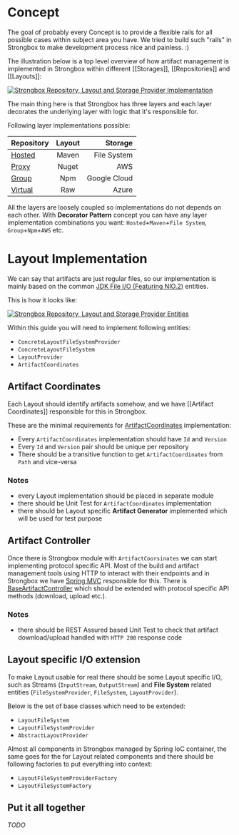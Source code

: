 # Concept
The goal of probably every Concept is to provide a flexible rails for all possible cases within subject area you have. We tried to build such "rails" in Strongbox to make development process nice and painless. :)

The illustration below is a top level overview of how artifact management is implemented in Strongbox within different [[Storages]], [[Repositories]] and [[Layouts]]:

[![Strongbox Repository, Layout and Storage Provider Implementation](https://github.com/strongbox/strongbox/wiki/resources/images/layout/Strongbox%20Repository%20Layout%20-%20Concept.png)](https://github.com/strongbox/strongbox/wiki/resources/images/layout/Strongbox%20Repository%20Layout%20-%20Concept.png)

The main thing here is that Strongbox has three layers and each layer decorates the underlying layer with logic that it's responsible for.

Following layer implementations possible:

| Repository                      | Layout | Storage      |
| --------------------------------|:------:| ------------:|
| [Hosted](Repositories#hosted)   | Maven  | File System  |
| [Proxy](Repositories#proxy)     | Nuget  | AWS          |
| [Group](Repositories#group)     | Npm    | Google Cloud |
| [Virtual](Repositories#virtual) | Raw    | Azure        |

All the layers are loosely coupled so implementations do not depends on each other. With **Decorator Pattern** concept you can have any layer implementation combinations you want: `Hosted`+`Maven`+`File System`, `Group`+`Npm`+`AWS` etc. 

# Layout Implementation

We can say that artifacts are just regular files, so our implementation is mainly based on the common [JDK File I/O (Featuring NIO.2)](https://docs.oracle.com/javase/tutorial/essential/io/fileio.html) entities. 

This is how it looks like:

[![Strongbox Repository, Layout and Storage Provider Entities](https://github.com/strongbox/strongbox/wiki/resources/images/layout/Strongbox%20Repository%20Layout%20-%20Classes.png)](https://github.com/strongbox/strongbox/wiki/resources/images/layout/Strongbox%20Repository%20Layout%20-%20Classes.png)

Within this guide you will need to implement following entities:
- `ConcreteLayoutFileSystemProvider`
- `ConcreteLayoutFileSystem`
- `LayoutProvider`
- `ArtifactCoordinates`

## Artifact Coordinates

Each Layout should identify artifacts somehow, and we have [[Artifact Coordinates]] responsible for this in Strongbox. 

These are the minimal requirements for [ArtifactCoordinates](https://github.com/strongbox/strongbox/blob/master/strongbox-commons/src/main/java/org/carlspring/strongbox/artifact/coordinates/ArtifactCoordinates.java) implementation: 
- Every `ArtifactCoordinates` implementation should have `Id` and `Version`
- Every `Id` and `Version` pair should be unique per repository
- There should be a transitive function to get `ArtifactCoordinates` from `Path` and vice-versa

### Notes
* every Layout implementation should be placed in separate module
* there should be Unit Test for `ArtifactCoordinates` implementation
* there should be Layout specific **Artifact Generator** implemented which will be used for test purpose

## Artifact Controller

Once there is Strongbox module with `ArtifactCoorsinates` we can start implementing protocol specific API.
Most of the build and artifact management tools using HTTP to interact with their endpoints and in Strongbox we have [Spring MVC](https://docs.spring.io/spring/docs/current/spring-framework-reference/web.html) responsible for this. There is [BaseArtifactController](https://github.com/strongbox/strongbox/blob/master/strongbox-web-core/src/main/java/org/carlspring/strongbox/controllers/BaseArtifactController.java) which should be extended with protocol specific API methods (download, upload etc.).

### Notes
* there should be REST Assured based Unit Test to check that artifact download/upload handled with `HTTP 200` response code


## Layout specific I/O extension
To make Layout usable for real there should be some Layout specific I/O, such as Streams (`InputStream`, `OutputStream`) and **File System** related entities (`FileSystemProvider`, `FileSystem`, `LayoutProvider`).

Below is the set of base classes which need to be extended:
- `LayoutFileSystem`
- `LayoutFileSystemProvider`
- `AbstractLayoutProvider`

Almost all components in Strongbox managed by Spring IoC container, the same goes for the for Layout related components and there should be following factories to put everything into context:
- `LayoutFileSystemProviderFactory`
- `LayoutFileSystemFactory`

## Put it all together

*TODO*
